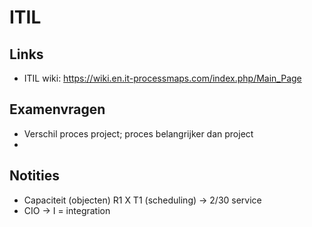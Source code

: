 # ITIL
## Links
* ITIL wiki: https://wiki.en.it-processmaps.com/index.php/Main_Page
## Examenvragen
* Verschil proces project; proces belangrijker dan project
* 


## Notities
* Capaciteit (objecten) R1 X T1 (scheduling) -> 2/30 service
* CIO -> I = integration